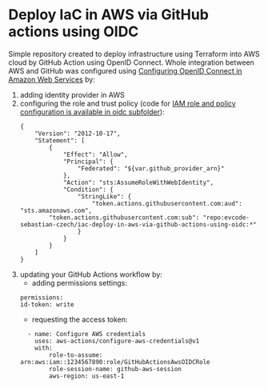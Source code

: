 # Deploy IaC in AWS via GitHub actions using OIDC

Simple repository created to deploy infrastructure using Terraform into AWS cloud by GitHub Action using OpenID Connect. Whole integration between AWS and GitHub was configured using [Configuring OpenID Connect in Amazon Web Services](https://docs.github.com/en/actions/deployment/security-hardening-your-deployments/configuring-openid-connect-in-amazon-web-services) by:
1. adding identity provider in AWS
1. configuring the role and trust policy (code for [IAM role and policy configuration is available in oidc subfolder](oidc)):
    ```
    {
        "Version": "2012-10-17",
        "Statement": [
            {
                "Effect": "Allow",
                "Principal": {
                    "Federated": "${var.github_provider_arn}"
                },
                "Action": "sts:AssumeRoleWithWebIdentity",
                "Condition": {
                    "StringLike": {
                        "token.actions.githubusercontent.com:aud": "sts.amazonaws.com",
            "token.actions.githubusercontent.com:sub": "repo:evcode-sebastian-czech/iac-deploy-in-aws-via-github-actions-using-oidc:*"
                    }
                }
            }
        ]
    }
    ```
2. updating your GitHub Actions workflow by:
    * adding permissions settings:
    ```
    permissions:
    id-token: write
    ```
    * requesting the access token:
    ```
      - name: Configure AWS credentials
        uses: aws-actions/configure-aws-credentials@v1
        with:
            role-to-assume: arn:aws:iam::1234567890:role/GitHubActionsAwsOIDCRole
            role-session-name: github-aws-session
            aws-region: us-east-1
    ```
